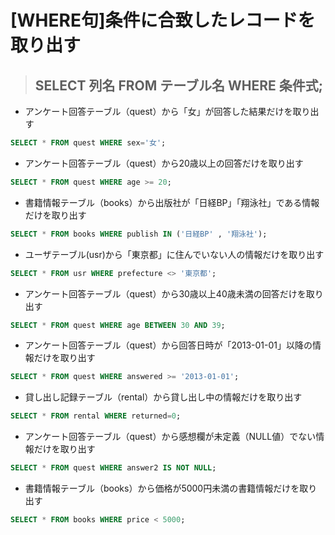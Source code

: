 # [WHERE句]条件に合致したレコードを取り出す  
>## SELECT 列名 FROM テーブル名 WHERE 条件式;  

* アンケート回答テーブル（quest）から「女」が回答した結果だけを取り出す
```sql
SELECT * FROM quest WHERE sex='女';
```

* アンケート回答テーブル（quest）から20歳以上の回答だけを取り出す
```sql
SELECT * FROM quest WHERE age >= 20;
```

* 書籍情報テーブル（books）から出版社が「日経BP」「翔泳社」である情報だけを取り出す
```sql
SELECT * FROM books WHERE publish IN ('日経BP' , '翔泳社');
```

* ユーザテーブル(usr)から「東京都」に住んでいない人の情報だけを取り出す
```sql
SELECT * FROM usr WHERE prefecture <> '東京都';
```

* アンケート回答テーブル（quest）から30歳以上40歳未満の回答だけを取り出す
```sql
SELECT * FROM quest WHERE age BETWEEN 30 AND 39;
```

* アンケート回答テーブル（quest）から回答日時が「2013-01-01」以降の情報だけを取り出す
```sql
SELECT * FROM quest WHERE answered >= '2013-01-01';
```

* 貸し出し記録テーブル（rental）から貸し出し中の情報だけを取り出す
```sql
SELECT * FROM rental WHERE returned=0;
```

* アンケート回答テーブル（quest）から感想欄が未定義（NULL値）でない情報だけを取り出す
```sql
SELECT * FROM quest WHERE answer2 IS NOT NULL;
```

* 書籍情報テーブル（books）から価格が5000円未満の書籍情報だけを取り出す
```sql
SELECT * FROM books WHERE price < 5000;
```

